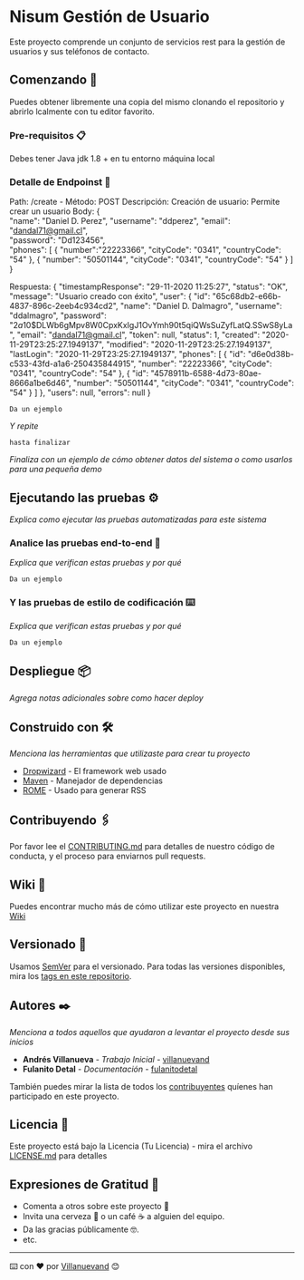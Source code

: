 # Nisum Gestión de Usuario

Este proyecto comprende un conjunto de servicios rest para la gestión de usuarios y sus teléfonos de contacto.

## Comenzando 🚀

Puedes obtener libremente una copia del mismo clonando el repositorio y abrirlo lcalmente con tu editor favorito.


### Pre-requisitos 📋

Debes tener Java jdk 1.8 + en tu entorno máquina local 



### Detalle de Endpoinst 🔧

Path: /create - Método: POST
Descripción: Creación de usuario: Permite crear un usuario
Body:
{        
    "name": "Daniel D. Perez",
    "username": "ddperez",
    "email": "dandal71@gmail.cl",  
    "password": "Dd123456",    
    "phones": [
        {
           "number":"22223366",
            "cityCode": "0341",
            "countryCode": "54"
        },
        {
            "number":  "50501144",
            "cityCode": "0341",
            "countryCode": "54"
        }
    ]  
}

Respuesta:
{
    "timestampResponse": "29-11-2020 11:25:27",
    "status": "OK",
    "message": "Usuario creado con éxito",
    "user": {
        "id": "65c68db2-e66b-4837-896c-2eeb4c934cd2",
        "name": "Daniel D. Dalmagro",
        "username": "ddalmagro",
        "password": "$2a$10$DLWb6gMpv8W0CpxKxIgJ1OvYmh90t5qiQWsSuZyfLatQ.SSwS8yLa",
        "email": "dandal71@gmail.cl",
        "token": null,
        "status": 1,
        "created": "2020-11-29T23:25:27.1949137",
        "modified": "2020-11-29T23:25:27.1949137",
        "lastLogin": "2020-11-29T23:25:27.1949137",
        "phones": [
            {
                "id": "d6e0d38b-c533-43fd-a1a6-250435844915",
                "number": "22223366",
                "cityCode": "0341",
                "countryCode": "54"
            },
            {
                "id": "4578911b-6588-4d73-80ae-8666a1be6d46",
                "number": "50501144",
                "cityCode": "0341",
                "countryCode": "54"
            }
        ]
    },
    "users": null,
    "errors": null
}




```
Da un ejemplo
```

_Y repite_

```
hasta finalizar
```

_Finaliza con un ejemplo de cómo obtener datos del sistema o como usarlos para una pequeña demo_

## Ejecutando las pruebas ⚙️

_Explica como ejecutar las pruebas automatizadas para este sistema_

### Analice las pruebas end-to-end 🔩

_Explica que verifican estas pruebas y por qué_

```
Da un ejemplo
```

### Y las pruebas de estilo de codificación ⌨️

_Explica que verifican estas pruebas y por qué_

```
Da un ejemplo
```

## Despliegue 📦

_Agrega notas adicionales sobre como hacer deploy_

## Construido con 🛠️

_Menciona las herramientas que utilizaste para crear tu proyecto_

* [Dropwizard](http://www.dropwizard.io/1.0.2/docs/) - El framework web usado
* [Maven](https://maven.apache.org/) - Manejador de dependencias
* [ROME](https://rometools.github.io/rome/) - Usado para generar RSS

## Contribuyendo 🖇️

Por favor lee el [CONTRIBUTING.md](https://gist.github.com/villanuevand/xxxxxx) para detalles de nuestro código de conducta, y el proceso para enviarnos pull requests.

## Wiki 📖

Puedes encontrar mucho más de cómo utilizar este proyecto en nuestra [Wiki](https://github.com/tu/proyecto/wiki)

## Versionado 📌

Usamos [SemVer](http://semver.org/) para el versionado. Para todas las versiones disponibles, mira los [tags en este repositorio](https://github.com/tu/proyecto/tags).

## Autores ✒️

_Menciona a todos aquellos que ayudaron a levantar el proyecto desde sus inicios_

* **Andrés Villanueva** - *Trabajo Inicial* - [villanuevand](https://github.com/villanuevand)
* **Fulanito Detal** - *Documentación* - [fulanitodetal](#fulanito-de-tal)

También puedes mirar la lista de todos los [contribuyentes](https://github.com/your/project/contributors) quíenes han participado en este proyecto. 

## Licencia 📄

Este proyecto está bajo la Licencia (Tu Licencia) - mira el archivo [LICENSE.md](LICENSE.md) para detalles

## Expresiones de Gratitud 🎁

* Comenta a otros sobre este proyecto 📢
* Invita una cerveza 🍺 o un café ☕ a alguien del equipo. 
* Da las gracias públicamente 🤓.
* etc.



---
⌨️ con ❤️ por [Villanuevand](https://github.com/Villanuevand) 😊
